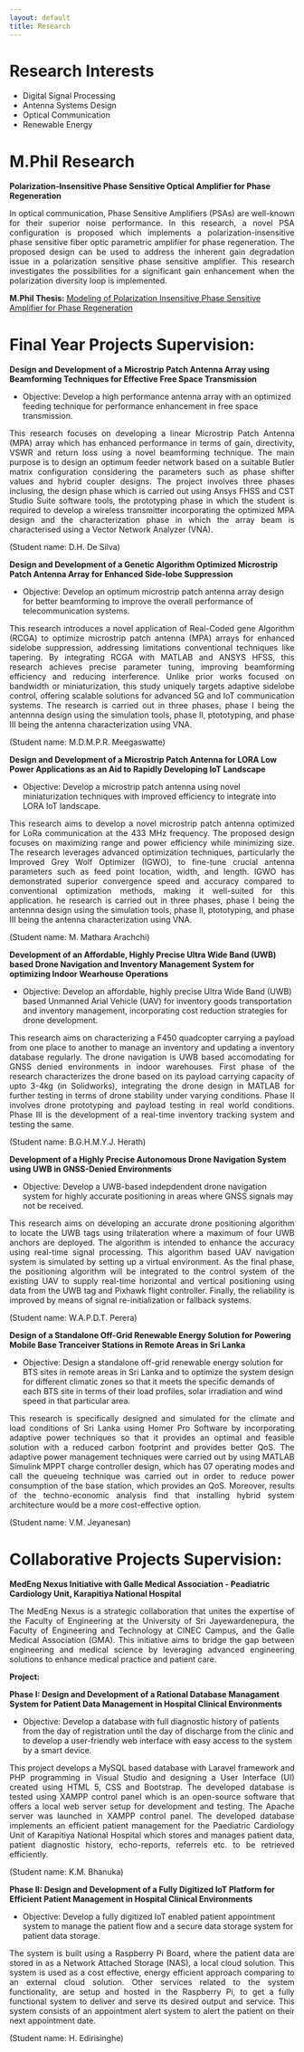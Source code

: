 ```yaml
---
layout: default
title: Research
---
```


# Research Interests

- Digital Signal Processing
- Antenna Systems Design
- Optical Communication
- Renewable Energy

# M.Phil Research

**Polarization-Insensitive Phase Sensitive Optical Amplifier for Phase Regeneration**

<p align="justify">
In optical communication, Phase Sensitive Amplifiers (PSAs) are well-known for their superior noise performance. In this research, a novel PSA configuration is proposed which implements a polarization-insensitive phase sensitive fiber optic parametric amplifier for phase regeneration. The proposed design can be used to address the inherent gain degradation issue in a polarization sensitive phase sensitive amplifier. This research investigates the possibilities for a significant gain enhancement when the polarization diversity loop is implemented.
</p>

**M.Phil Thesis:**
<a href="http://dl.lib.uom.lk:8080/server/api/core/bitstreams/417a0a61-4fe6-4b9b-ad6f-3fa1f7bddcb6/content" target="_blank" rel="noopener noreferrer">Modeling of Polarization Insensitive Phase Sensitive Amplifier for Phase Regeneration</a>

# Final Year Projects Supervision:

  **Design and Development of a Microstrip Patch Antenna Array using Beamforming Techniques for Effective Free Space Transmission**
  - Objective: Develop a high performance antenna array with an optimized feeding technique for performance enhancement in free space transmission.

<p align="justify">
This  research focuses on developing a linear Microstrip Patch Antenna (MPA) array which has enhanced performance in terms of gain, directivity, VSWR and return loss using a novel beamforming technique. The main purpose is to design an optimum feeder network based on a suitable Butler matrix configuration considering the parameters such as phase shifter values and hybrid coupler designs. The project involves three phases inclusing, the design phase which is carried out using Ansys FHSS and CST Studio Suite software tools, the prototyping phase in which the student is required to develop a wireless transmitter incorporating the optimized MPA design and the characterization phase in which the array beam is characterised using a Vector Network Analyzer (VNA).
</p>

(Student name: D.H. De Silva)

  **Design and Development of a Genetic Algorithm Optimized Microstrip Patch Antenna Array for Enhanced Side-lobe Suppression**
  - Objective: Develop an optimum microstrip patch antenna array design for better beamforming to improve the overall performance of telecommunication systems.

<p align="justify">
This research introduces a novel application of Real-Coded gene Algorithm (RCGA) to optimize microstrip patch antenna (MPA) arrays for enhanced sidelobe suppression, addressing limitations conventional techniques like tapering. By integrating RCGA with MATLAB and ANSYS HFSS, this research achieves precise parameter tuning, improving beamforming efficiency and reducing interference. Unlike prior works focused on bandwidth or miniaturization, this study uniquely targets adaptive sidelobe
control, offering scalable solutions for advanced 5G and IoT communication systems. The research is carried out in three phases, phase I being the antennna design using the simulation tools, phase II, ptototyping, and phase III being the antenna characterization using VNA.
</p>

(Student name: M.D.M.P.R. Meegaswatte)
 
  **Design and Development of a Microstrip Patch Antenna for LORA Low Power Applications as an Aid to Rapidly Developing IoT Landscape**
  - Objective: Develop a microstrip patch antenna using novel miniaturization techniques with improved efficiency to integrate into LORA IoT landscape.

<p align="justify">
This research aims to develop a novel microstrip patch antenna optimized for LoRa communication at the 433 MHz frequency. The proposed design focuses on maximizing range and power efficiency while minimizing size. The research leverages advanced optimization techniques, particularly the Improved Grey Wolf Optimizer (IGWO), to fine-tune crucial antenna parameters such as feed point location, width, and length. IGWO has demonstrated superior convergence speed and accuracy compared to conventional optimization methods, making it well-suited for this application. he research is carried out in three phases, phase I being the antennna design using the simulation tools, phase II, ptototyping, and phase III being the antenna characterization using VNA.
</p>

(Student name: M. Mathara Arachchi)

  **Development of an Affordable, Highly Precise Ultra Wide Band (UWB) based Drone Navigation and Inventory Management System for optimizing Indoor Wearhouse Operations**
  - Objective: Develop an affordable, highly precise Ultra Wide Band (UWB) based Unmanned Arial Vehicle (UAV) for inventory goods transportation and inventory management, incorporating cost reduction strategies for drone development.

<p align="justify">
This research aims on characterizing a F450 quadcopter carrying a payload from one place to another to manage an inventory and updating a inventory database regularly. The drone navigation is UWB based accomodating for GNSS denied environments in indoor warehouses. First phase of the research characterizes the drone based on its payload carrying capacity of upto 3-4kg (in Solidworks), integrating the drone design in MATLAB for further testing in terms of drone stability under varying conditions. Phase II involves drone prototyping and payload testing in real world conditions. Phase III is the development of a real-time inventory tracking system and testing the same.
</p>

(Student name: B.G.H.M.Y.J. Herath)

  **Development of a Highly Precise Autonomous Drone Navigation System using UWB in GNSS-Denied Environments**
  - Objective: Develop a UWB-based indepdendent drone navigation system for highly accurate positioning in areas where GNSS signals may not be received.

<p align="justify">
This research aims on developing an accurate drone positioning algorithm to locate the UWB tags using trilateration where a maximum of four UWB anchors are deployed. The algorithm is intended to enhance the accuracy using real-time signal processing. This algorithm based UAV navigation system is simulated by setting up a virtual environment. As the final phase, the positioning algorithm will be integrated to the control system of the existing UAV to supply real-time horizontal and vertical positioning using data from the UWB tag and Pixhawk flight controller. Finally, the reliability is improved by means of signal re-initialization or fallback systems.
</p>

(Student name: W.A.P.D.T. Perera)

  **Design of a Standalone Off-Grid Renewable Energy Solution for Powering Mobile Base Tranceiver Stations in Remote Areas in Sri Lanka**
  - Objective: Design a standalone off-grid renewable energy solution for BTS sites in remote areas in Sri Lanka and to optimize the system design for different climatic zones so that it meets the specific demands of each BTS site in terms of their load profiles, solar irradiation and wind speed in that particular area.

<p align="justify">
This research is specifically designed and simulated for the climate and load conditions of Sri Lanka using Homer Pro Software by incorporating adaptive power techniques so that it provides an optimal and feasible solution with a reduced carbon footprint and provides better QoS. The adaptive power management techniques were carried out by using MATLAB Simulink MPPT charge controller design, which has 07 operating modes and call the queueing technique was carried out in order to reduce power consumption of the base station, which provides an QoS. Moreover, results of the techno-economic analysis find that installing hybrid system architecture would be a more cost-effective option.
</p>

(Student name: V.M. Jeyanesan)

# Collaborative Projects Supervision:

**MedEng Nexus Initiative with Galle Medical Association - Peadiatric Cardiology Unit, Karapitiya National Hospital**

<p align="justify">
The MedEng Nexus is a strategic collaboration that unites the expertise of the Faculty of Engineering at the University of Sri Jayewardenepura, the Faculty of Engineering and Technology at CINEC Campus, and the Galle Medical Association (GMA). This initiative aims to bridge the gap between engineering and medical science by leveraging advanced engineering solutions to enhance medical practice and patient care.
</p>

**Project:**

  **Phase I: Design and Development of a Rational Database Managament System for Patient Data Management in Hospital Clinical Environments**
  - Objective: Develop a database with full diagnostic history of patients from the day of registration until the day of discharge from the clinic and to develop a user-friendly web interface with easy access to the system by a smart device.

<p align="justify">
This project develops a MySQL based database with Laravel framework and PHP programming in Visual Studio and designing a User Interface (UI) created using HTML 5, CSS and Bootstrap. The developed database is tested using XAMPP control panel which is an open-source software that offers a local web server setup for development and testing. The Apache server was launched in XAMPP control panel. The developed database implements an efficient patient management for the Paediatric Cardiology Unit of Karapitiya National Hospital which stores and manages patient data, patient diagnostic history, echo-reports, referrels etc. to be retrieved efficiently.
</p>

(Student name: K.M. Bhanuka)

  **Phase II: Design and Development of a Fully Digitized IoT Platform for Efficient Patient Management in Hospital Clinical Environments**
  - Objective: Develop a fully digitized IoT enabled patient appointment system to manage the patient flow and a secure data storage system for patient data storage.

<p align="justify">
The system is built using a Raspberry Pi Board, where the patient data are stored in as a Network Attached Storage (NAS), a local cloud solution. This system is used as a cost effective, energy efficient approach comparing to an external cloud solution. Other services related to the system functionality, are setup and hosted in the Raspberry Pi, to get a fully functional system to deliver and serve its desired output and service. This system consists of an appointment alert system to alert the patient on their next appointment date.
</p>

(Student name: H. Edirisinghe)
